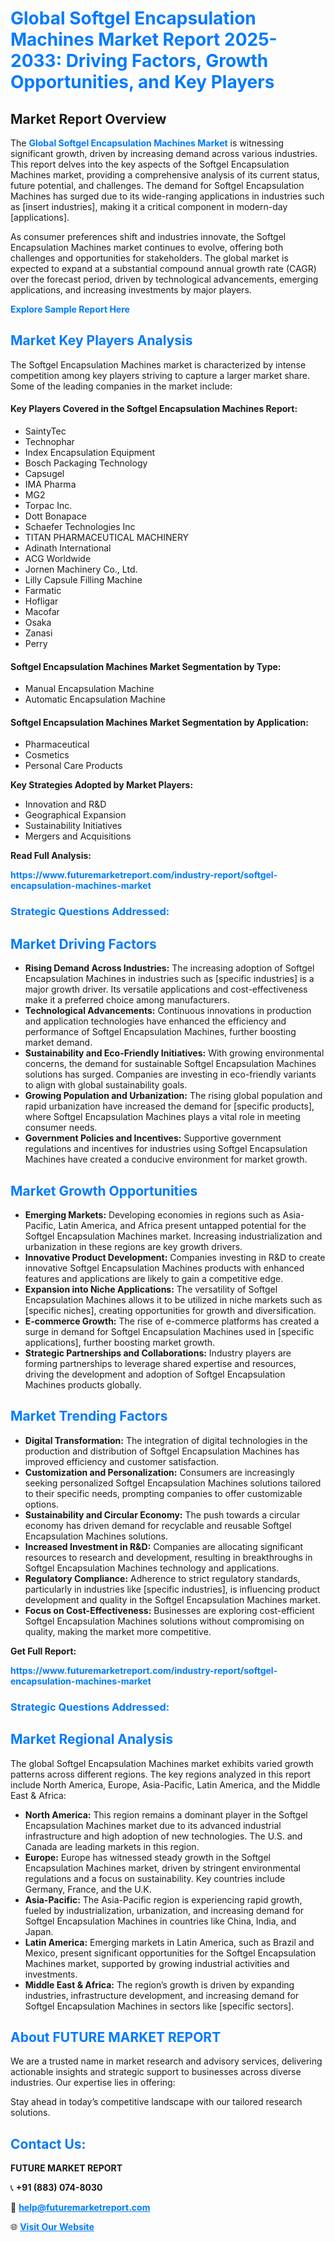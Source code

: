 <h1 style="color: #007BFF;">Global Softgel Encapsulation Machines Market Report 2025-2033: Driving Factors, Growth Opportunities, and Key Players</h1>

<section id="overview">
<h2>Market Report Overview</h2>
<p>The <a href="https://www.futuremarketreport.com/industry-report/softgel-encapsulation-machines-market" style="color: #007BFF; text-decoration: none;"><strong>Global Softgel Encapsulation Machines Market</strong></a> is witnessing significant growth, driven by increasing demand across various industries. This report delves into the key aspects of the Softgel Encapsulation Machines market, providing a comprehensive analysis of its current status, future potential, and challenges. The demand for Softgel Encapsulation Machines has surged due to its wide-ranging applications in industries such as [insert industries], making it a critical component in modern-day [applications].</p>
<p>As consumer preferences shift and industries innovate, the Softgel Encapsulation Machines market continues to evolve, offering both challenges and opportunities for stakeholders. The global market is expected to expand at a substantial compound annual growth rate (CAGR) over the forecast period, driven by technological advancements, emerging applications, and increasing investments by major players.</p>
</section>

<section id="overview">
<p><a href="https://www.futuremarketreport.com/request-sample/reportId=91723" style="color: #007BFF; text-decoration: none;"><strong>Explore Sample Report Here</strong></a></p>
</section>

<section id="key-players">
<h2 style="color: #007BFF;">Market Key Players Analysis</h2>
<p>The Softgel Encapsulation Machines market is characterized by intense competition among key players striving to capture a larger market share. Some of the leading companies in the market include:</p>
<h4>Key Players Covered in the Softgel Encapsulation Machines Report:</h4>
<ul><li>SaintyTec</li><li>Technophar</li><li>Index Encapsulation Equipment</li><li>Bosch Packaging Technology</li><li>Capsugel</li><li>IMA Pharma</li><li>MG2</li><li>Torpac Inc.</li><li>Dott Bonapace</li><li>Schaefer Technologies Inc</li><li>TITAN PHARMACEUTICAL MACHINERY</li><li>Adinath International</li><li>ACG Worldwide</li><li>Jornen Machinery Co., Ltd.</li><li>Lilly Capsule Filling Machine</li><li>Farmatic</li><li>Hofligar</li><li>Macofar</li><li>Osaka</li><li>Zanasi</li><li>Perry</li></ul>
<h4>Softgel Encapsulation Machines Market Segmentation by Type:</h4>
<ul><li>Manual Encapsulation Machine</li><li>Automatic Encapsulation Machine</li></ul>

<h4>Softgel Encapsulation Machines Market Segmentation by Application:</h4>
<ul><li>Pharmaceutical</li><li>Cosmetics</li><li>Personal Care Products</li></ul>
<p><strong>Key Strategies Adopted by Market Players:</strong></p>
<ul>
<li>Innovation and R&D</li>
<li>Geographical Expansion</li>
<li>Sustainability Initiatives</li>
<li>Mergers and Acquisitions</li>
</ul>
</section>

<section>
<p><strong>Read Full Analysis: </strong></p><a href="https://www.futuremarketreport.com/industry-report/softgel-encapsulation-machines-market" style="color: #007BFF; text-decoration: none;"><strong>https://www.futuremarketreport.com/industry-report/softgel-encapsulation-machines-market</strong></a>
<h3 style="color: #007BFF;">Strategic Questions Addressed:</h3>
</section>

<section id="driving-factors">
<h2 style="color: #007BFF;">Market Driving Factors</h2>
<ul>
<li><strong>Rising Demand Across Industries:</strong> The increasing adoption of Softgel Encapsulation Machines in industries such as [specific industries] is a major growth driver. Its versatile applications and cost-effectiveness make it a preferred choice among manufacturers.</li>
<li><strong>Technological Advancements:</strong> Continuous innovations in production and application technologies have enhanced the efficiency and performance of Softgel Encapsulation Machines, further boosting market demand.</li>
<li><strong>Sustainability and Eco-Friendly Initiatives:</strong> With growing environmental concerns, the demand for sustainable Softgel Encapsulation Machines solutions has surged. Companies are investing in eco-friendly variants to align with global sustainability goals.</li>
<li><strong>Growing Population and Urbanization:</strong> The rising global population and rapid urbanization have increased the demand for [specific products], where Softgel Encapsulation Machines plays a vital role in meeting consumer needs.</li>
<li><strong>Government Policies and Incentives:</strong> Supportive government regulations and incentives for industries using Softgel Encapsulation Machines have created a conducive environment for market growth.</li>
</ul>
</section>

<section id="growth-opportunities">
<h2 style="color: #007BFF;">Market Growth Opportunities</h2>
<ul>
<li><strong>Emerging Markets:</strong> Developing economies in regions such as Asia-Pacific, Latin America, and Africa present untapped potential for the Softgel Encapsulation Machines market. Increasing industrialization and urbanization in these regions are key growth drivers.</li>
<li><strong>Innovative Product Development:</strong> Companies investing in R&D to create innovative Softgel Encapsulation Machines products with enhanced features and applications are likely to gain a competitive edge.</li>
<li><strong>Expansion into Niche Applications:</strong> The versatility of Softgel Encapsulation Machines allows it to be utilized in niche markets such as [specific niches], creating opportunities for growth and diversification.</li>
<li><strong>E-commerce Growth:</strong> The rise of e-commerce platforms has created a surge in demand for Softgel Encapsulation Machines used in [specific applications], further boosting market growth.</li>
<li><strong>Strategic Partnerships and Collaborations:</strong> Industry players are forming partnerships to leverage shared expertise and resources, driving the development and adoption of Softgel Encapsulation Machines products globally.</li>
</ul>
</section>

<section id="trending-factors">
<h2 style="color: #007BFF;">Market Trending Factors</h2>
<ul>
<li><strong>Digital Transformation:</strong> The integration of digital technologies in the production and distribution of Softgel Encapsulation Machines has improved efficiency and customer satisfaction.</li>
<li><strong>Customization and Personalization:</strong> Consumers are increasingly seeking personalized Softgel Encapsulation Machines solutions tailored to their specific needs, prompting companies to offer customizable options.</li>
<li><strong>Sustainability and Circular Economy:</strong> The push towards a circular economy has driven demand for recyclable and reusable Softgel Encapsulation Machines solutions.</li>
<li><strong>Increased Investment in R&D:</strong> Companies are allocating significant resources to research and development, resulting in breakthroughs in Softgel Encapsulation Machines technology and applications.</li>
<li><strong>Regulatory Compliance:</strong> Adherence to strict regulatory standards, particularly in industries like [specific industries], is influencing product development and quality in the Softgel Encapsulation Machines market.</li>
<li><strong>Focus on Cost-Effectiveness:</strong> Businesses are exploring cost-efficient Softgel Encapsulation Machines solutions without compromising on quality, making the market more competitive.</li>
</ul>
</section>

<section>
<p><strong>Get Full Report: </strong></p><a href="https://www.futuremarketreport.com/industry-report/softgel-encapsulation-machines-market" style="color: #007BFF; text-decoration: none;"><strong>https://www.futuremarketreport.com/industry-report/softgel-encapsulation-machines-market</strong></a>
<h3 style="color: #007BFF;">Strategic Questions Addressed:</h3>
</section>


<section id="regional-analysis">
<h2 style="color: #007BFF;">Market Regional Analysis</h2>
<p>The global Softgel Encapsulation Machines market exhibits varied growth patterns across different regions. The key regions analyzed in this report include North America, Europe, Asia-Pacific, Latin America, and the Middle East & Africa:</p>
<ul>
<li><strong>North America:</strong> This region remains a dominant player in the Softgel Encapsulation Machines market due to its advanced industrial infrastructure and high adoption of new technologies. The U.S. and Canada are leading markets in this region.</li>
<li><strong>Europe:</strong> Europe has witnessed steady growth in the Softgel Encapsulation Machines market, driven by stringent environmental regulations and a focus on sustainability. Key countries include Germany, France, and the U.K.</li>
<li><strong>Asia-Pacific:</strong> The Asia-Pacific region is experiencing rapid growth, fueled by industrialization, urbanization, and increasing demand for Softgel Encapsulation Machines in countries like China, India, and Japan.</li>
<li><strong>Latin America:</strong> Emerging markets in Latin America, such as Brazil and Mexico, present significant opportunities for the Softgel Encapsulation Machines market, supported by growing industrial activities and investments.</li>
<li><strong>Middle East & Africa:</strong> The region’s growth is driven by expanding industries, infrastructure development, and increasing demand for Softgel Encapsulation Machines in sectors like [specific sectors].</li>
</ul>
</section>

<footer>
<h2 style="color: #007BFF;">About FUTURE MARKET REPORT</h2>
<p>We are a trusted name in market research and advisory services, delivering actionable insights and strategic support to businesses across diverse industries. Our expertise lies in offering:</p>

<p>Stay ahead in today’s competitive landscape with our tailored research solutions.</p>

<h2 style="color: #007BFF;">Contact Us:</h2>
<p><strong>FUTURE MARKET REPORT</strong></p>
<p>📞 <strong>+91 (883) 074-8030</strong></p>
<p>📧 <strong><a href="mailto:help@futuremarketreport.com" style="color: #007BFF;">help@futuremarketreport.com</a></strong></p>
<p>🌐 <strong><a href="https://www.futuremarketreport.com/" style="color: #007BFF;">Visit Our Website</a></strong></p>
</footer>